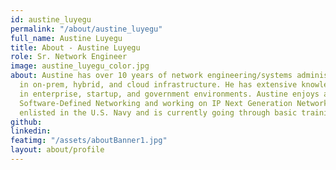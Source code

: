 ```yaml
---
id: austine_luyegu
permalink: "/about/austine_luyegu"
full_name: Austine Luyegu
title: About - Austine Luyegu
role: Sr. Network Engineer
image: austine_luyegu_color.jpg
about: Austine has over 10 years of network engineering/systems administration experience
  in on-prem, hybrid, and cloud infrastructure. He has extensive knowledge working
  in enterprise, startup, and government environments. Austine enjoys automation in
  Software-Defined Networking and working on IP Next Generation Network. He has recently
  enlisted in the U.S. Navy and is currently going through basic training!
github:
linkedin:
featimg: "/assets/aboutBanner1.jpg"
layout: about/profile
---
```

